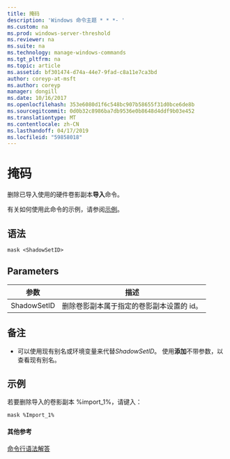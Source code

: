 ```yaml
---
title: 掩码
description: 'Windows 命令主题 * * *- '
ms.custom: na
ms.prod: windows-server-threshold
ms.reviewer: na
ms.suite: na
ms.technology: manage-windows-commands
ms.tgt_pltfrm: na
ms.topic: article
ms.assetid: bf301474-d74a-44e7-9fad-c8a11e7ca3bd
author: coreyp-at-msft
ms.author: coreyp
manager: dongill
ms.date: 10/16/2017
ms.openlocfilehash: 353e6080d1f6c548bc907b58655f31d0bce6de8b
ms.sourcegitcommit: 0d0b32c8986ba7db9536e0b8648d4ddf9b03e452
ms.translationtype: MT
ms.contentlocale: zh-CN
ms.lasthandoff: 04/17/2019
ms.locfileid: "59858018"
---
```

# <a name="mask"></a>掩码



删除已导入使用的硬件卷影副本**导入**命令。

有关如何使用此命令的示例，请参阅[示例](#BKMK_examples)。

## <a name="syntax"></a>语法

```
mask <ShadowSetID>
```

## <a name="parameters"></a>Parameters

|参数|描述|
|---------|-----------|
|ShadowSetID|删除卷影副本属于指定的卷影副本设置的 id。|

## <a name="remarks"></a>备注

-   可以使用现有别名或环境变量来代替*ShadowSetID*。 使用**添加**不带参数，以查看现有别名。

## <a name="BKMK_examples"></a>示例

若要删除导入的卷影副本 %import_1%，请键入：
```
mask %Import_1%
```

#### <a name="additional-references"></a>其他参考

[命令行语法解答](command-line-syntax-key.md)